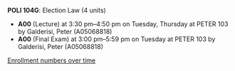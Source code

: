 **POLI 104G**: Election Law (4 units)

- **A00** (Lecture) at 3:30 pm–4:50 pm on Tuesday, Thursday at PETER 103 by Galderisi, Peter (A05068818)
- **A00** (Final Exam) at 3:00 pm–5:59 pm on Tuesday at PETER 103 by Galderisi, Peter (A05068818)

[Enrollment numbers over time](./POLI104G.tsv)
